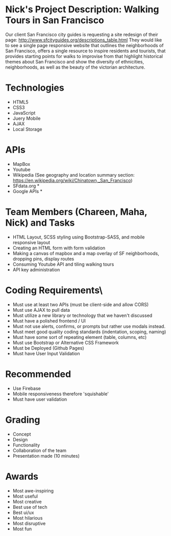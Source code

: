 # Nick's Project Description: Walking Tours in San Francisco
Our client San Francisco city guides is requesting a site redesign of their page: http://www.sfcityguides.org/descriptions_table.html
They would like to see a single page responsive website that outlines the neighborhoods of San Francisco, offers a single resource to inspire 
residents and tourists, that provides starting points for walks to improvise from that highlight historical themes about San Francisco and show
the diversity of ethnicities, neighborhoods, as well as the beauty of the victorian architecture.

# Technologies
- HTML5
- CSS3
- JavaScript
- Juery Mobile
- AJAX
- Local Storage

# APIs
- MapBox
- Youtube
- Wikipedia (See geography and location summary section: https://en.wikipedia.org/wiki/Chinatown,_San_Francisco)
- SFdata.org *
- Google APIs *

# Team Members (Chareen, Maha, Nick) and Tasks
- HTML Layout, SCSS styling using Bootstrap-SASS, and mobile responsive layout
- Creating an HTML form with form validation
- Making a canvas of mapbox and a map overlay of SF neighborhoods, dropping pins, display routes
- Consuming Youtube API and tiling walking tours
- API key administration

# Coding Requirements\
- Must use at least two APIs (must be client-side and allow CORS)
- Must use AJAX to pull data
- Must utilize a new library or technology that we haven't discussed
- Must have a polished frontend / UI
- Must not use alerts, confirms, or prompts but rather use modals instead.
- Must meet good quality coding standards (indentation, scoping, naming)
- Must have some sort of repeating element (table, columns, etc)
- Must use Bootstrap or Alternative CSS Framework
- Must be Deployed (Github Pages)
- Must have User Input Validation

# Recommended
- Use Firebase
- Mobile responsiveness therefore 'squishable'
- Must have user validation

# Grading
- Concept
- Design
- Functionality
- Collaboration of the team
- Presentation made (10 minutes)

# Awards
- Most awe-inspiring
- Most useful
- Most creative
- Best use of tech
- Best ui/ux
- Most hilarious
- Most disruptive
- Most fun


